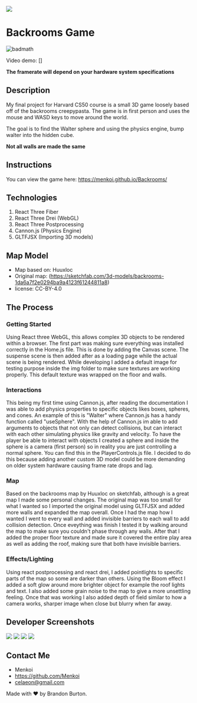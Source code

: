<img src="https://i.imgur.com/cwLTOc4.png"/></a>

# Backrooms Game
![badmath](https://img.shields.io/badge/License-MIT-blue)

Video demo: []

**The framerate will depend on your hardware system specifications**

## Description
My final project for Harvard CS50 course is a small 3D game loosely based off of the backrooms creepypasta. The game is in first person and uses the mouse and WASD keys to move around the world. 

The goal is to find the Walter sphere and using the physics engine, bump walter into the hidden cube.

**Not all walls are made the same**

## Instructions
You can view the game here: https://menkoi.github.io/Backrooms/

## Technologies
1. React Three Fiber
2. React Three Drei (WebGL)
3. React Three Postprocessing
4. Cannon.js (Physics Engine)
5. GLTFJSX (Importing 3D models)

## Map Model
- Map based on: Huuxloc 
- Original map: (https://sketchfab.com/3d-models/backrooms-1da6a7f2e0294ba9a4123f61244811a8)
- license: CC-BY-4.0

## The Process

### Getting Started
Using React three WebGL, this allows complex 3D objects to be rendered within a browser. The first part was making sure everything was installed correctly in the Home.js file. This is done by adding the Canvas scene. The suspense scene is then added after as a loading page while the actual scene is being rendered.
While developing I added a default image for testing purpose inside the img folder to make sure textures are working properly. This default texture was wrapped on the floor and walls.

### Interactions
This being my first time using Cannon.js, after reading the documentation I was able to add physics properties to specific objects likes boxes, spheres, and cones. An example of this is "Walter" where Cannon.js has a handy function called "useSphere". With the help of Cannon.js im able to add arguments to objects that not only can detect collisions, but can interact with each other simulating physics like gravity and velocity. 
To have the player be able to interact with objects I created a sphere and inside the sphere is a camera (first person) so in reality you are just controlling a normal sphere. You can find this in the PlayerControls.js file. I decided to do this because adding another custom 3D model could be more demanding on older system hardware causing frame rate drops and lag.

### Map
Based on the backrooms map by Huuxloc on sketchfab, although is a great map I made some personal changes. The original map was too small for what I wanted so I imported the original model using GLTFJSX and added more walls and expanded the map overall. Once I had the map how I wanted I went to every wall and added invisible barriers to each wall to add collision detection. Once eveything was finish I tested it by walking around the map to make sure you couldn't phase through any walls.
After that I added the proper floor texture and made sure it covered the entire play area as well as adding the roof, making sure that both have invisible barriers.

### Effects/Lighting
Using react postprocessing and react drei, I added pointlights to specific parts of the map so some are darker than others. Using the Bloom effect I added a soft glow around more brighter object for example the roof lights and text. I also added some grain noise to the map to give a more unsettling feeling. Once that was working I also added depth of field similar to how a camera works, sharper image when close but blurry when far away.

## Developer Screenshots
<img src="https://i.imgur.com/ij50OKw.png"/>
<img src="https://i.imgur.com/X8jbq0D.png"/>
<img src="https://i.imgur.com/r9ZZTCP.png"/>
<img src="https://i.imgur.com/zFGw26T.png"/>

## Contact Me
  - Menkoi
  - https://github.com/Menkoi
  - celaeon@gmail.com

Made with ❤️ by Brandon Burton.

